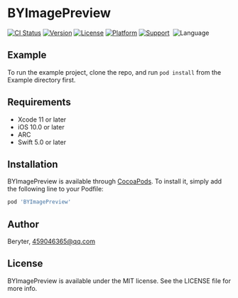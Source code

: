 # BYImagePreview

[![CI Status](https://img.shields.io/travis/mg459046365/BYImagePreview.svg?style=flat)](https://travis-ci.org/mg459046365/BYImagePreview)
[![Version](https://img.shields.io/cocoapods/v/BYImagePreview.svg?style=flat)](https://cocoapods.org/pods/BYImagePreview)
[![License](https://img.shields.io/cocoapods/l/BYImagePreview.svg?style=flat)](https://cocoapods.org/pods/BYImagePreview)
[![Platform](https://img.shields.io/cocoapods/p/BYImagePreview.svg?style=flat)](https://cocoapods.org/pods/BYImagePreview)
[![Support](https://img.shields.io/badge/support-iOS%2010%20-blue.svg?style=flat)](https://www.apple.com/nl/ios/) 
![Language](https://img.shields.io/badge/Language-%20swift%20%20-blue.svg)

## Example

To run the example project, clone the repo, and run `pod install` from the Example directory first.

## Requirements

- Xcode 11 or later
- iOS 10.0 or later
- ARC
- Swift 5.0 or later

## Installation

BYImagePreview is available through [CocoaPods](https://cocoapods.org). To install
it, simply add the following line to your Podfile:

```ruby
pod 'BYImagePreview'
```

## Author

Beryter, 459046365@qq.com

## License

BYImagePreview is available under the MIT license. See the LICENSE file for more info.
